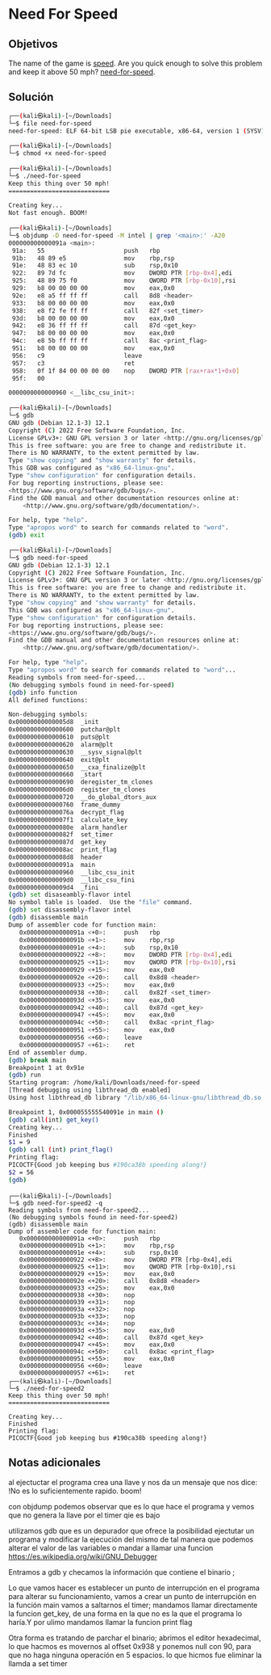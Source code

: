 # Need For Speed

## Objetivos

The name of the game is [speed](https://www.youtube.com/watch?v=8piqd2BWeGI). Are you quick enough to solve this problem and keep it above 50 mph? [need-for-speed](https://jupiter.challenges.picoctf.org/static/f9abc386dfb1309e687344783f208b20/need-for-speed).

## Solución 
```bash
┌──(kali㉿kali)-[~/Downloads]
└─$ file need-for-speed 
need-for-speed: ELF 64-bit LSB pie executable, x86-64, version 1 (SYSV), dynamically linked, interpreter /lib64/ld-linux-x86-64.so.2, for GNU/Linux 3.2.0, BuildID[sha1]=b4b1e824082c140091043151ab990149efa44806, not stripped
                                                                                                               
┌──(kali㉿kali)-[~/Downloads]
└─$ chmod +x need-for-speed 
                                                                                                               
┌──(kali㉿kali)-[~/Downloads]
└─$ ./need-for-speed 
Keep this thing over 50 mph!
============================

Creating key...
Not fast enough. BOOM!
                                                                                                               
┌──(kali㉿kali)-[~/Downloads]
└─$ objdump -D need-for-speed -M intel | grep '<main>:' -A20
000000000000091a <main>:
 91a:   55                      push   rbp
 91b:   48 89 e5                mov    rbp,rsp
 91e:   48 83 ec 10             sub    rsp,0x10
 922:   89 7d fc                mov    DWORD PTR [rbp-0x4],edi
 925:   48 89 75 f0             mov    QWORD PTR [rbp-0x10],rsi
 929:   b8 00 00 00 00          mov    eax,0x0
 92e:   e8 a5 ff ff ff          call   8d8 <header>
 933:   b8 00 00 00 00          mov    eax,0x0
 938:   e8 f2 fe ff ff          call   82f <set_timer>
 93d:   b8 00 00 00 00          mov    eax,0x0
 942:   e8 36 ff ff ff          call   87d <get_key>
 947:   b8 00 00 00 00          mov    eax,0x0
 94c:   e8 5b ff ff ff          call   8ac <print_flag>
 951:   b8 00 00 00 00          mov    eax,0x0
 956:   c9                      leave
 957:   c3                      ret
 958:   0f 1f 84 00 00 00 00    nop    DWORD PTR [rax+rax*1+0x0]
 95f:   00 

0000000000000960 <__libc_csu_init>:
                                                                                
┌──(kali㉿kali)-[~/Downloads]
└─$ gdb                  
GNU gdb (Debian 12.1-3) 12.1
Copyright (C) 2022 Free Software Foundation, Inc.
License GPLv3+: GNU GPL version 3 or later <http://gnu.org/licenses/gpl.html>
This is free software: you are free to change and redistribute it.
There is NO WARRANTY, to the extent permitted by law.
Type "show copying" and "show warranty" for details.
This GDB was configured as "x86_64-linux-gnu".
Type "show configuration" for configuration details.
For bug reporting instructions, please see:
<https://www.gnu.org/software/gdb/bugs/>.
Find the GDB manual and other documentation resources online at:
    <http://www.gnu.org/software/gdb/documentation/>.

For help, type "help".
Type "apropos word" to search for commands related to "word".
(gdb) exit
                                                                                                               
┌──(kali㉿kali)-[~/Downloads]
└─$ gdb need-for-speed                                                                        
GNU gdb (Debian 12.1-3) 12.1
Copyright (C) 2022 Free Software Foundation, Inc.
License GPLv3+: GNU GPL version 3 or later <http://gnu.org/licenses/gpl.html>
This is free software: you are free to change and redistribute it.
There is NO WARRANTY, to the extent permitted by law.
Type "show copying" and "show warranty" for details.
This GDB was configured as "x86_64-linux-gnu".
Type "show configuration" for configuration details.
For bug reporting instructions, please see:
<https://www.gnu.org/software/gdb/bugs/>.
Find the GDB manual and other documentation resources online at:
    <http://www.gnu.org/software/gdb/documentation/>.

For help, type "help".
Type "apropos word" to search for commands related to "word"...
Reading symbols from need-for-speed...
(No debugging symbols found in need-for-speed)
(gdb) info function
All defined functions:

Non-debugging symbols:
0x00000000000005d8  _init
0x0000000000000600  putchar@plt
0x0000000000000610  puts@plt
0x0000000000000620  alarm@plt
0x0000000000000630  __sysv_signal@plt
0x0000000000000640  exit@plt
0x0000000000000650  __cxa_finalize@plt
0x0000000000000660  _start
0x0000000000000690  deregister_tm_clones
0x00000000000006d0  register_tm_clones
0x0000000000000720  __do_global_dtors_aux
0x0000000000000760  frame_dummy
0x000000000000076a  decrypt_flag
0x00000000000007f1  calculate_key
0x000000000000080e  alarm_handler
0x000000000000082f  set_timer
0x000000000000087d  get_key
0x00000000000008ac  print_flag
0x00000000000008d8  header
0x000000000000091a  main
0x0000000000000960  __libc_csu_init
0x00000000000009d0  __libc_csu_fini
0x00000000000009d4  _fini
(gdb) set disaseambly-flavor intel  
No symbol table is loaded.  Use the "file" command.
(gdb) set disassembly-flavor intel  
(gdb) disassemble main
Dump of assembler code for function main:
   0x000000000000091a <+0>:     push   rbp
   0x000000000000091b <+1>:     mov    rbp,rsp
   0x000000000000091e <+4>:     sub    rsp,0x10
   0x0000000000000922 <+8>:     mov    DWORD PTR [rbp-0x4],edi
   0x0000000000000925 <+11>:    mov    QWORD PTR [rbp-0x10],rsi
   0x0000000000000929 <+15>:    mov    eax,0x0
   0x000000000000092e <+20>:    call   0x8d8 <header>
   0x0000000000000933 <+25>:    mov    eax,0x0
   0x0000000000000938 <+30>:    call   0x82f <set_timer>
   0x000000000000093d <+35>:    mov    eax,0x0
   0x0000000000000942 <+40>:    call   0x87d <get_key>
   0x0000000000000947 <+45>:    mov    eax,0x0
   0x000000000000094c <+50>:    call   0x8ac <print_flag>
   0x0000000000000951 <+55>:    mov    eax,0x0
   0x0000000000000956 <+60>:    leave  
   0x0000000000000957 <+61>:    ret    
End of assembler dump.
(gdb) break main 
Breakpoint 1 at 0x91e
(gdb) run
Starting program: /home/kali/Downloads/need-for-speed 
[Thread debugging using libthread_db enabled]
Using host libthread_db library "/lib/x86_64-linux-gnu/libthread_db.so.1".

Breakpoint 1, 0x000055555540091e in main ()
(gdb) call(int) get_key()
Creating key...
Finished
$1 = 9
(gdb) call (int) print_flag()
Printing flag:
PICOCTF{Good job keeping bus #190ca38b speeding along!}
$2 = 56
(gdb) 


```

```
┌──(kali㉿kali)-[~/Downloads]
└─$ gdb need-for-speed2 -q
Reading symbols from need-for-speed2...
(No debugging symbols found in need-for-speed2)
(gdb) disassemble main 
Dump of assembler code for function main:
   0x000000000000091a <+0>:     push   rbp
   0x000000000000091b <+1>:     mov    rbp,rsp
   0x000000000000091e <+4>:     sub    rsp,0x10
   0x0000000000000922 <+8>:     mov    DWORD PTR [rbp-0x4],edi
   0x0000000000000925 <+11>:    mov    QWORD PTR [rbp-0x10],rsi
   0x0000000000000929 <+15>:    mov    eax,0x0
   0x000000000000092e <+20>:    call   0x8d8 <header>
   0x0000000000000933 <+25>:    mov    eax,0x0
   0x0000000000000938 <+30>:    nop
   0x0000000000000939 <+31>:    nop
   0x000000000000093a <+32>:    nop
   0x000000000000093b <+33>:    nop
   0x000000000000093c <+34>:    nop
   0x000000000000093d <+35>:    mov    eax,0x0
   0x0000000000000942 <+40>:    call   0x87d <get_key>
   0x0000000000000947 <+45>:    mov    eax,0x0
   0x000000000000094c <+50>:    call   0x8ac <print_flag>
   0x0000000000000951 <+55>:    mov    eax,0x0
   0x0000000000000956 <+60>:    leave  
   0x0000000000000957 <+61>:    ret    
┌──(kali㉿kali)-[~/Downloads]
└─$ ./need-for-speed2                                                                       
Keep this thing over 50 mph!
============================

Creating key...
Finished
Printing flag:
PICOCTF{Good job keeping bus #190ca38b speeding along!}

```



## Notas adicionales 
al ejectuctar el programa crea una llave y nos da un mensaje que nos dice: !No es lo suficientemente rapido. boom!

con objdump podemos observar que es lo que hace el programa y vemos que no genera la llave por el timer qie es bajo 

utilizamos gdb que es un depurador que ofrece la posibilidad ejectutar un programa y modificar la ejecución del mismo de tal manera que podemos alterar el valor de las variables o mandar a llamar una funcion 
https://es.wikipedia.org/wiki/GNU_Debugger

Entramos a gdb y checamos la información que contiene el binario ;

Lo que vamos hacer es establecer un punto de interrupción en el programa para alterar su funcionamiento, vamos a crear un punto de interrupción en la función main 
vamos a saltarnos el timer; mandamos llamar directamente la funcion get_key, de una forma en la que no es la que el programa lo haría.Y por ulimo mandamos llamar la funcion print flag

Otra forma es tratando de parchar el binario; abrimos el editor hexadecimal, lo que hacmos es movernos al offset 0x938 y ponemos null con 90, para que no haga ninguna operación en 5 espacios. lo que hicmos fue eliminar la llamda a set timer 
